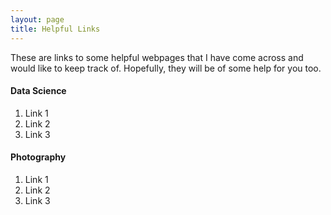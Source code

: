 ```yaml
---
layout: page
title: Helpful Links
---
```


These are links to some helpful webpages that I have come across and would like to keep track of. Hopefully, they will be of some help for you too.

#### Data Science
1. Link 1
2. Link 2
3. Link 3

#### Photography
1. Link 1
2. Link 2
3. Link 3


